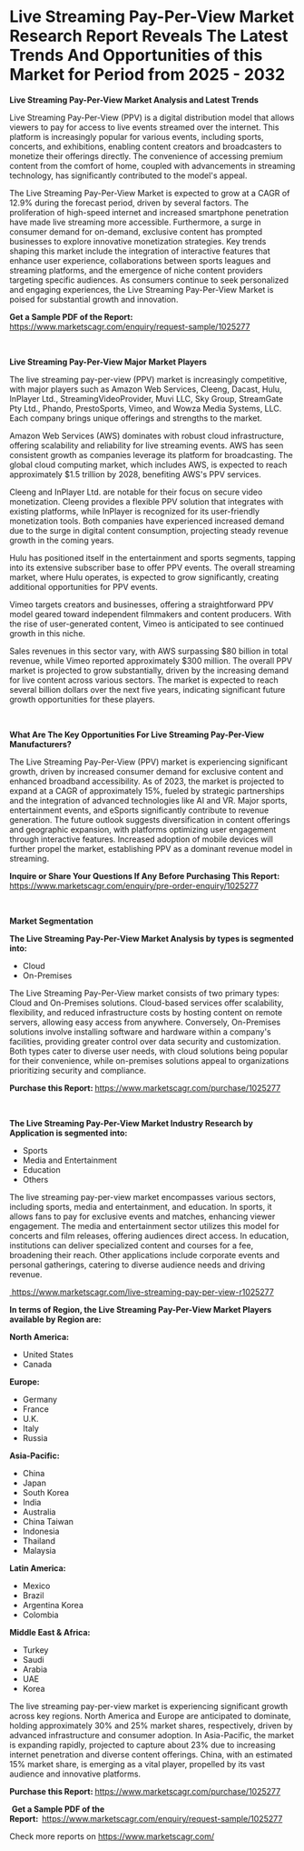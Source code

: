 <p><h1>Live Streaming Pay-Per-View Market Research Report Reveals The Latest Trends And Opportunities of this Market for Period from 2025 - 2032</h1></p><p><strong>Live Streaming Pay-Per-View Market Analysis and Latest Trends</strong></p>
<p><p>Live Streaming Pay-Per-View (PPV) is a digital distribution model that allows viewers to pay for access to live events streamed over the internet. This platform is increasingly popular for various events, including sports, concerts, and exhibitions, enabling content creators and broadcasters to monetize their offerings directly. The convenience of accessing premium content from the comfort of home, coupled with advancements in streaming technology, has significantly contributed to the model's appeal.</p><p>The Live Streaming Pay-Per-View Market is expected to grow at a CAGR of 12.9% during the forecast period, driven by several factors. The proliferation of high-speed internet and increased smartphone penetration have made live streaming more accessible. Furthermore, a surge in consumer demand for on-demand, exclusive content has prompted businesses to explore innovative monetization strategies. Key trends shaping this market include the integration of interactive features that enhance user experience, collaborations between sports leagues and streaming platforms, and the emergence of niche content providers targeting specific audiences. As consumers continue to seek personalized and engaging experiences, the Live Streaming Pay-Per-View Market is poised for substantial growth and innovation.</p></p>
<p><strong>Get a Sample PDF of the Report:&nbsp;</strong> <a href="https://www.marketscagr.com/enquiry/request-sample/1025277?utm_campaign=2342&utm_medium=2&utm_source=Github&utm_content=ia&utm_term=15022025&utm_id=live-streaming-pay-per-view">https://www.marketscagr.com/enquiry/request-sample/1025277</a></p>
<p>&nbsp;</p>
<p><strong>Live Streaming Pay-Per-View Major Market Players</strong></p>
<p><p>The live streaming pay-per-view (PPV) market is increasingly competitive, with major players such as Amazon Web Services, Cleeng, Dacast, Hulu, InPlayer Ltd., StreamingVideoProvider, Muvi LLC, Sky Group, StreamGate Pty Ltd., Phando, PrestoSports, Vimeo, and Wowza Media Systems, LLC. Each company brings unique offerings and strengths to the market.</p><p>Amazon Web Services (AWS) dominates with robust cloud infrastructure, offering scalability and reliability for live streaming events. AWS has seen consistent growth as companies leverage its platform for broadcasting. The global cloud computing market, which includes AWS, is expected to reach approximately $1.5 trillion by 2028, benefiting AWS's PPV services. </p><p>Cleeng and InPlayer Ltd. are notable for their focus on secure video monetization. Cleeng provides a flexible PPV solution that integrates with existing platforms, while InPlayer is recognized for its user-friendly monetization tools. Both companies have experienced increased demand due to the surge in digital content consumption, projecting steady revenue growth in the coming years.</p><p>Hulu has positioned itself in the entertainment and sports segments, tapping into its extensive subscriber base to offer PPV events. The overall streaming market, where Hulu operates, is expected to grow significantly, creating additional opportunities for PPV events.</p><p>Vimeo targets creators and businesses, offering a straightforward PPV model geared toward independent filmmakers and content producers. With the rise of user-generated content, Vimeo is anticipated to see continued growth in this niche.</p><p>Sales revenues in this sector vary, with AWS surpassing $80 billion in total revenue, while Vimeo reported approximately $300 million. The overall PPV market is projected to grow substantially, driven by the increasing demand for live content across various sectors. The market is expected to reach several billion dollars over the next five years, indicating significant future growth opportunities for these players.</p></p>
<p>&nbsp;</p>
<p><strong>What Are The Key Opportunities For Live Streaming Pay-Per-View Manufacturers?</strong></p>
<p><p>The Live Streaming Pay-Per-View (PPV) market is experiencing significant growth, driven by increased consumer demand for exclusive content and enhanced broadband accessibility. As of 2023, the market is projected to expand at a CAGR of approximately 15%, fueled by strategic partnerships and the integration of advanced technologies like AI and VR. Major sports, entertainment events, and eSports significantly contribute to revenue generation. The future outlook suggests diversification in content offerings and geographic expansion, with platforms optimizing user engagement through interactive features. Increased adoption of mobile devices will further propel the market, establishing PPV as a dominant revenue model in streaming.</p></p>
<p><strong>Inquire or Share Your Questions If Any Before Purchasing This Report:</strong> <a href="https://www.marketscagr.com/enquiry/pre-order-enquiry/1025277?utm_campaign=2342&utm_medium=2&utm_source=Github&utm_content=ia&utm_term=15022025&utm_id=live-streaming-pay-per-view">https://www.marketscagr.com/enquiry/pre-order-enquiry/1025277</a></p>
<p>&nbsp;</p>
<p><strong>Market Segmentation</strong></p>
<p><strong>The Live Streaming Pay-Per-View Market Analysis by types is segmented into:</strong></p>
<p><ul><li>Cloud</li><li>On-Premises</li></ul></p>
<p><p>The Live Streaming Pay-Per-View market consists of two primary types: Cloud and On-Premises solutions. Cloud-based services offer scalability, flexibility, and reduced infrastructure costs by hosting content on remote servers, allowing easy access from anywhere. Conversely, On-Premises solutions involve installing software and hardware within a company's facilities, providing greater control over data security and customization. Both types cater to diverse user needs, with cloud solutions being popular for their convenience, while on-premises solutions appeal to organizations prioritizing security and compliance.</p></p>
<p><strong>Purchase this Report:&nbsp;</strong><a href="https://www.marketscagr.com/purchase/1025277?utm_campaign=2342&utm_medium=2&utm_source=Github&utm_content=ia&utm_term=15022025&utm_id=live-streaming-pay-per-view">https://www.marketscagr.com/purchase/1025277</a></p>
<p>&nbsp;</p>
<p><strong>The Live Streaming Pay-Per-View Market Industry Research by Application is segmented into:</strong></p>
<p><ul><li>Sports</li><li>Media and Entertainment</li><li>Education</li><li>Others</li></ul></p>
<p><p>The live streaming pay-per-view market encompasses various sectors, including sports, media and entertainment, and education. In sports, it allows fans to pay for exclusive events and matches, enhancing viewer engagement. The media and entertainment sector utilizes this model for concerts and film releases, offering audiences direct access. In education, institutions can deliver specialized content and courses for a fee, broadening their reach. Other applications include corporate events and personal gatherings, catering to diverse audience needs and driving revenue.</p></p>
<p><a href="https://www.marketscagr.com/live-streaming-pay-per-view-r1025277?utm_campaign=2342&utm_medium=2&utm_source=Github&utm_content=ia&utm_term=15022025&utm_id=live-streaming-pay-per-view">&nbsp;https://www.marketscagr.com/live-streaming-pay-per-view-r1025277</a></p>
<p><strong>In terms of Region, the Live Streaming Pay-Per-View Market Players available by Region are:</strong></p>
<p>
    <p> <strong> North America: </strong>
        <ul>
            <li>United States</li>
            <li>Canada</li>
        </ul>
        </p> 
    <p> <strong> Europe: </strong>
        <ul>
            <li>Germany</li>
            <li>France</li>
            <li>U.K.</li>
            <li>Italy</li>
            <li>Russia</li>
        </ul>
        </p> 
    <p> <strong> Asia-Pacific: </strong>
        <ul>
            <li>China</li>
            <li>Japan</li>
            <li>South Korea</li>
            <li>India</li>
            <li>Australia</li>
            <li>China Taiwan</li>
            <li>Indonesia</li>
            <li>Thailand</li>
            <li>Malaysia</li>
        </ul>
        </p> 
    <p> <strong> Latin America: </strong>
        <ul>
            <li>Mexico</li>
            <li>Brazil</li>
            <li>Argentina Korea</li>
            <li>Colombia</li>
        </ul>
        </p> 
    <p> <strong> Middle East & Africa: </strong>
        <ul>
            <li>Turkey</li>
            <li>Saudi</li>
            <li>Arabia</li>
            <li>UAE</li>
            <li>Korea</li>
        </ul>
    </p>
    </p>
<p><p>The live streaming pay-per-view market is experiencing significant growth across key regions. North America and Europe are anticipated to dominate, holding approximately 30% and 25% market shares, respectively, driven by advanced infrastructure and consumer adoption. In Asia-Pacific, the market is expanding rapidly, projected to capture about 23% due to increasing internet penetration and diverse content offerings. China, with an estimated 15% market share, is emerging as a vital player, propelled by its vast audience and innovative platforms.</p></p>
<p><strong>Purchase this Report: </strong><a href="https://www.marketscagr.com/purchase/1025277?utm_campaign=2342&utm_medium=2&utm_source=Github&utm_content=ia&utm_term=15022025&utm_id=live-streaming-pay-per-view">https://www.marketscagr.com/purchase/1025277</a></p>
<p>&nbsp;<strong>Get a Sample PDF of the Report:&nbsp;&nbsp;</strong><a href="https://www.marketscagr.com/enquiry/request-sample/1025277?utm_campaign=2342&utm_medium=2&utm_source=Github&utm_content=ia&utm_term=15022025&utm_id=live-streaming-pay-per-view">https://www.marketscagr.com/enquiry/request-sample/1025277</a></p>
<p><strong></strong></p>
<p>Check more reports on <a href="https://www.marketscagr.com/?utm_campaign=2342&utm_medium=2&utm_source=Github&utm_content=ia&utm_term=15022025&utm_id=live-streaming-pay-per-view">https://www.marketscagr.com/</a></p>